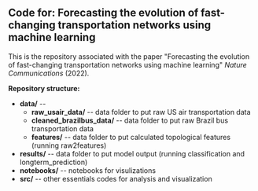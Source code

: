 
## Code for: Forecasting the evolution of fast-changing transportation networks using machine learning <br/>

This is the repository associated with the paper "Forecasting the evolution of fast-changing transportation networks using machine learning" *Nature Communications* (2022).<br/>

**Repository structure:** <br/>

* **data/** -- 
    * **raw_usair_data/** -- data folder to put raw US air transportation data
    * **cleaned_brazilbus_data/** -- data folder to put raw Brazil bus transportation data
    * **features/** -- data folder to put calculated topological features (running raw2features)
* **results/** -- data folder to put model output (running classification and longterm_prediction)
* **notebooks/** -- notebooks for visulizations 
* **src/** -- other essentials codes for analysis and visualization


